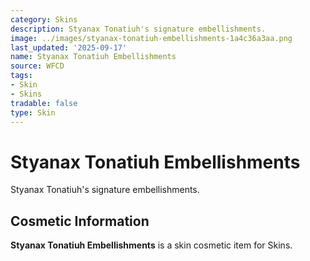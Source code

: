 ```yaml
---
category: Skins
description: Styanax Tonatiuh's signature embellishments.
image: ../images/styanax-tonatiuh-embellishments-1a4c36a3aa.png
last_updated: '2025-09-17'
name: Styanax Tonatiuh Embellishments
source: WFCD
tags:
- Skin
- Skins
tradable: false
type: Skin
---
```


# Styanax Tonatiuh Embellishments

Styanax Tonatiuh's signature embellishments.

## Cosmetic Information

**Styanax Tonatiuh Embellishments** is a skin cosmetic item for Skins.


